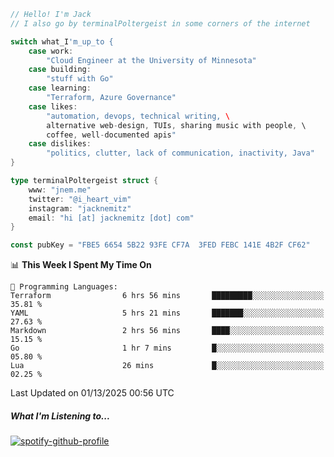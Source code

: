 ```go
// Hello! I'm Jack
// I also go by terminalPoltergeist in some corners of the internet

switch what_I'm_up_to {
    case work:
        "Cloud Engineer at the University of Minnesota"
    case building:
        "stuff with Go"
    case learning:
        "Terraform, Azure Governance"
    case likes:
        "automation, devops, technical writing, \
        alternative web-design, TUIs, sharing music with people, \
        coffee, well-documented apis"
    case dislikes:
        "politics, clutter, lack of communication, inactivity, Java"
}

type terminalPoltergeist struct {
    www: "jnem.me"
    twitter: "@i_heart_vim"
    instagram: "jacknemitz"
    email: "hi [at] jacknemitz [dot] com"
}

const pubKey = "FBE5 6654 5B22 93FE CF7A  3FED FEBC 141E 4B2F CF62"
```

<!--START_SECTION:waka-->
📊 **This Week I Spent My Time On** 

```text
💬 Programming Languages: 
Terraform                6 hrs 56 mins       █████████░░░░░░░░░░░░░░░░   35.81 % 
YAML                     5 hrs 21 mins       ███████░░░░░░░░░░░░░░░░░░   27.63 % 
Markdown                 2 hrs 56 mins       ████░░░░░░░░░░░░░░░░░░░░░   15.15 % 
Go                       1 hr 7 mins         █░░░░░░░░░░░░░░░░░░░░░░░░   05.80 % 
Lua                      26 mins             █░░░░░░░░░░░░░░░░░░░░░░░░   02.25 % 
```


 Last Updated on 01/13/2025 00:56 UTC
<!--END_SECTION:waka-->

##### What I'm Listening to...

[![spotify-github-profile](https://jnem.me/listening-item?maxAge=2592000)](https://jnem.me/listening)
